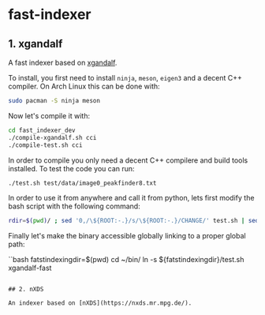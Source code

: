 # fast-indexer

## 1. xgandalf

A fast indexer based on [xgandalf](https://www.desy.de/~twhite/crystfel/manual-indexamajig.html).

To install, you first need to install ```ninja```, ```meson```, ```eigen3``` and a decent C++ compiler. On Arch Linux this can be done with:

```bash
sudo pacman -S ninja meson
```

Now let's compile it with: 

```bash
cd fast_indexer_dev
./compile-xgandalf.sh cci
./compile-test.sh cci
```

In order to compile you only need a decent C++ compilere and build tools installed. To test the code you can run:

```bash
./test.sh test/data/image0_peakfinder8.txt
```

In order to use it from anywhere and call it from python, lets first modify the bash script with the following command:

```bash
rdir=$(pwd)/ ; sed '0,/\${ROOT:-.}/s/\${ROOT:-.}/CHANGE/' test.sh | sed "s#CHANGE#$rdir#" > test.sh
```

Finally let's make the binary accessible globally linking to a proper global path:

``bash
fatstindexingdir=$(pwd)
cd ~/bin/
ln -s ${fatstindexingdir}/test.sh xgandalf-fast
```

## 2. nXDS

An indexer based on [nXDS](https://nxds.mr.mpg.de/).

